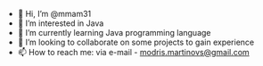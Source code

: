 - 👋 Hi, I’m @mmam31
- 👀 I’m interested in Java
- 🌱 I’m currently learning Java programming language
- 💞️ I’m looking to collaborate on some projects to gain experience
- 📫 How to reach me: via e-mail - modris.martinovs@gmail.com

<!---
mmam31/mmam31 is a ✨ special ✨ repository because its `README.md` (this file) appears on your GitHub profile.
You can click the Preview link to take a look at your changes.
--->
